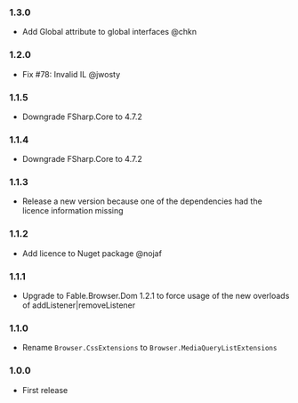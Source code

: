 ### 1.3.0

* Add Global attribute to global interfaces @chkn

### 1.2.0

* Fix #78: Invalid IL @jwosty

### 1.1.5

* Downgrade FSharp.Core to 4.7.2

### 1.1.4

* Downgrade FSharp.Core to 4.7.2

### 1.1.3

* Release a new version because one of the dependencies had the licence information missing

### 1.1.2

* Add licence to Nuget package @nojaf

### 1.1.1

* Upgrade to Fable.Browser.Dom 1.2.1 to force usage of the new overloads of addListener|removeListener

### 1.1.0

* Rename `Browser.CssExtensions` to `Browser.MediaQueryListExtensions`

### 1.0.0

* First release
